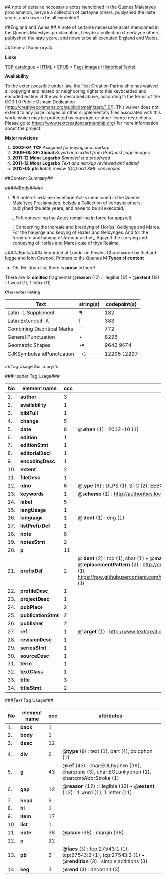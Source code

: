 #A note of certaine necessarie actes mencioned in the Quenes Maiestyes proclamation, besyde a collection of certayne others, publyshed the laste yeare, and nowe to be all executed#

##England and Wales.##
A note of certaine necessarie actes mencioned in the Quenes Maiestyes proclamation, besyde a collection of certayne others, publyshed the laste yeare, and nowe to be all executed
England and Wales.

##General Summary##

**Links**

[TCP catalogue](http://www.ota.ox.ac.uk/tcp/)  • 
[HTML](http://tei.it.ox.ac.uk/tcp/Texts-HTML/free/A21/A21642.html)  • 
[EPUB](http://tei.it.ox.ac.uk/tcp/Texts-EPUB/free/A21/A21642.epub) • 
[Page images (Historical Texts)](https://historicaltexts.jisc.ac.uk/eebo-24342583e)

**Availability**

To the extent possible under law, the Text Creation Partnership has waived all copyright and related or neighboring rights to this keyboarded and encoded edition of the work described above, according to the terms of the CC0 1.0 Public Domain Dedication (http://creativecommons.org/publicdomain/zero/1.0/). This waiver does not extend to any page images or other supplementary files associated with this work, which may be protected by copyright or other license restrictions. Please go to https://www.textcreationpartnership.org/ for more information about the project.

**Major revisions**

1. __2009-04__ __TCP__ *Assigned for keying and markup*
1. __2009-05__ __SPi Global__ *Keyed and coded from ProQuest page images*
1. __2011-12__ __Mona Logarbo__ *Sampled and proofread*
1. __2011-12__ __Mona Logarbo__ *Text and markup reviewed and edited*
1. __2012-05__ __pfs__ *Batch review (QC) and XML conversion*

##Content Summary##

#####Body#####

1. ¶ A note of certaine neceſſarie Actes mencioned in the Quenes Maieſtyes Proclamation, beſyde a Collection of certayne others, publyſhed the laſte yeare, and nowe to be all executed.

    _ Firſt concerning the Actes remaining in force for apparell.

    _ Concerning the increaſe and breedyng of Horſes, Geldyngs and Mares.
For the hauynge and kepyng of Horſes and Geldynges. And for the furnyture and hauyng of Armour and w
    _ Agaynſt the carrying and conueying of Horſes and Mares oute of thys Realme.

#####Back#####
Imprinted at London in Powles Churchyarde by Richard Iugge and Iohn Cawood, Printers to the Quenes M
**Types of content**

  * Oh, Mr. Jourdain, there is **prose** in there!

There are 12 **omitted** fragments! 
 @__reason__ (12) : illegible (12)  •  @__extent__ (12) : 1 word (1), 1 letter (11)

**Character listing**


|Text|string(s)|codepoint(s)|
|---|---|---|
|Latin-1 Supplement|¶|182|
|Latin Extended-A|ſ|383|
|Combining             Diacritical Marks|̄|772|
|General Punctuation|•|8226|
|Geometric Shapes|▪◊|9642 9674|
|CJKSymbolsandPunctuation|〈〉|12296 12297|

##Tag Usage Summary##

###Header Tag Usage###

|No|element name|occ|attributes|
|---|---|---|---|
|1.|__author__|3||
|2.|__availability__|1||
|3.|__biblFull__|1||
|4.|__change__|5||
|5.|__date__|8| @__when__ (1) : 2012-10 (1)|
|6.|__edition__|1||
|7.|__editionStmt__|1||
|8.|__editorialDecl__|1||
|9.|__encodingDesc__|1||
|10.|__extent__|2||
|11.|__fileDesc__|1||
|12.|__idno__|6| @__type__ (6) : DLPS (1), STC (2), EEBO-CITATION (1), OCLC (1), VID (1)|
|13.|__keywords__|1| @__scheme__ (1) : http://authorities.loc.gov/ (1)|
|14.|__label__|5||
|15.|__langUsage__|1||
|16.|__language__|1| @__ident__ (1) : eng (1)|
|17.|__listPrefixDef__|1||
|18.|__note__|8||
|19.|__notesStmt__|2||
|20.|__p__|11||
|21.|__prefixDef__|2| @__ident__ (2) : tcp (1), char (1)  •  @__matchPattern__ (2) : ([0-9\-]+):([0-9IVX]+) (1), (.+) (1)  •  @__replacementPattern__ (2) : http://eebo.chadwyck.com/downloadtiff?vid=$1&page=$2 (1), https://raw.githubusercontent.com/textcreationpartnership/Texts/master/tcpchars.xml#$1 (1)|
|22.|__profileDesc__|1||
|23.|__projectDesc__|1||
|24.|__pubPlace__|2||
|25.|__publicationStmt__|2||
|26.|__publisher__|2||
|27.|__ref__|1| @__target__ (1) : http://www.textcreationpartnership.org/docs/. (1)|
|28.|__revisionDesc__|1||
|29.|__seriesStmt__|1||
|30.|__sourceDesc__|1||
|31.|__term__|1||
|32.|__textClass__|1||
|33.|__title__|3||
|34.|__titleStmt__|2||


###Text Tag Usage###

|No|element name|occ|attributes|
|---|---|---|---|
|1.|__back__|1||
|2.|__body__|1||
|3.|__desc__|12||
|4.|__div__|6| @__type__ (6) : text (1), part (4), colophon (1)|
|5.|__g__|43| @__ref__ (43) : char:EOLhyphen (38), char:punc (3), char:EOLunhyphen (1), char:cmbAbbrStroke (1)|
|6.|__gap__|12| @__reason__ (12) : illegible (12)  •  @__extent__ (12) : 1 word (1), 1 letter (11)|
|7.|__head__|5||
|8.|__hi__|1||
|9.|__item__|17||
|10.|__list__|1||
|11.|__note__|38| @__place__ (38) : margin (38)|
|12.|__p__|22||
|13.|__pb__|3| @__facs__ (3) : tcp:27543:1 (1), tcp:27543:2 (1), tcp:27543:3 (1)  •  @__rendition__ (3) : simple:additions (3)|
|14.|__seg__|3| @__rend__ (3) : decorInit (3)|
